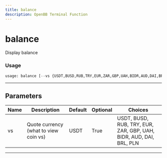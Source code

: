 ```yaml
---
title: balance
description: OpenBB Terminal Function
---
```


# balance

Display balance

### Usage

```python
usage: balance [--vs {USDT,BUSD,RUB,TRY,EUR,ZAR,GBP,UAH,BIDR,AUD,DAI,BRL,PLN}]
```

---

## Parameters

| Name | Description | Default | Optional | Choices |
| ---- | ----------- | ------- | -------- | ------- |
| vs | Quote currency (what to view coin vs) | USDT | True | USDT, BUSD, RUB, TRY, EUR, ZAR, GBP, UAH, BIDR, AUD, DAI, BRL, PLN |
---

